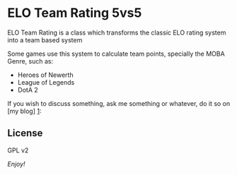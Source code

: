 ELO Team Rating 5vs5
=========

ELO Team Rating is a class which transforms the classic ELO rating system into a team based system

Some games use this system to calculate team points, specially the MOBA Genre, such as:

  - Heroes of Newerth
  - League of Legends
  - DotA 2

If you wish to discuss something, ask me something or whatever, do it so on [my blog] [1]:

License
-

GPL v2

*Enjoy!*

  [1]: http://andrecatita.com
